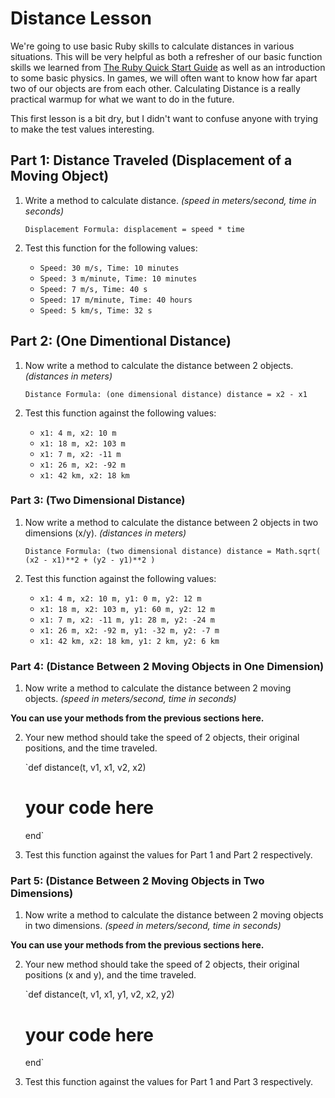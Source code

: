 # Distance Lesson

We're going to use basic Ruby skills to calculate distances in various situations. This will be very helpful as both a refresher of our basic function skills we learned from [The Ruby Quick Start Guide](http://www.ruby-lang.org/en/documentation/quickstart/4/) as well as an introduction to some basic physics. In games, we will often want to know how far apart two of our objects are from each other. Calculating Distance is a really practical warmup for what we want to do in the future.

This first lesson is a bit dry, but I didn't want to confuse anyone with trying to make the test values interesting.

## Part 1: Distance Traveled (Displacement of a Moving Object)

1. Write a method to calculate distance. *(speed in meters/second, time in seconds)*

    `Displacement Formula:
    displacement = speed * time`

2. Test this function for the following values:

    * `Speed: 30 m/s, Time: 10 minutes`
    * `Speed: 3 m/minute, Time: 10 minutes`
    * `Speed: 7 m/s, Time: 40 s`
    * `Speed: 17 m/minute, Time: 40 hours`
    * `Speed: 5 km/s, Time: 32 s`

## Part 2: (One Dimentional Distance)

1. Now write a method to calculate the distance between 2 objects. *(distances in meters)*

    `Distance Formula: (one dimensional distance)
    distance = x2 - x1`

2. Test this function against the following values:

    * `x1: 4 m, x2: 10 m`
    * `x1: 18 m, x2: 103 m`
    * `x1: 7 m, x2: -11 m`
    * `x1: 26 m, x2: -92 m`
    * `x1: 42 km, x2: 18 km`

### Part 3: (Two Dimensional Distance)

1. Now write a method to calculate the distance between 2 objects in two dimensions (x/y). *(distances in meters)*

    `Distance Formula: (two dimensional distance)
    distance = Math.sqrt( (x2 - x1)**2 + (y2 - y1)**2 )`

2. Test this function against the following values:

    * `x1: 4 m, x2: 10 m, y1: 0 m, y2: 12 m`
    * `x1: 18 m, x2: 103 m, y1: 60 m, y2: 12 m`
    * `x1: 7 m, x2: -11 m, y1: 28 m, y2: -24 m`
    * `x1: 26 m, x2: -92 m, y1: -32 m, y2: -7 m`
    * `x1: 42 km, x2: 18 km, y1: 2 km, y2: 6 km`

### Part 4: (Distance Between 2 Moving Objects in One Dimension)

1. Now write a method to calculate the distance between 2 moving objects. *(speed in meters/second, time in seconds)*

**You can use your methods from the previous sections here.**

2. Your new method should take the speed of 2 objects, their original positions, and the time traveled.

    `def distance(t, v1, x1, v2, x2)
      # your code here
    end`

3. Test this function against the values for Part 1 and Part 2 respectively.

### Part 5: (Distance Between 2 Moving Objects in Two Dimensions)

1. Now write a method to calculate the distance between 2 moving objects in two dimensions. *(speed in meters/second, time in seconds)*

**You can use your methods from the previous sections here.**

2. Your new method should take the speed of 2 objects, their original positions (x and y), and the time traveled.

    `def distance(t, v1, x1, y1, v2, x2, y2)
      # your code here
    end`

3. Test this function against the values for Part 1 and Part 3 respectively.
